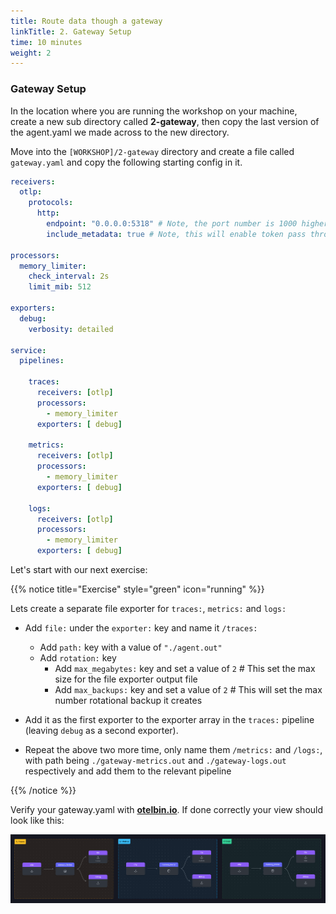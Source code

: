 ```yaml
---
title: Route data though a gateway  
linkTitle: 2. Gateway Setup
time: 10 minutes
weight: 2
---
```


### Gateway Setup

In the location where you are running the workshop on your machine, create a new sub directory called **2-gateway**, then copy the last version of the agent.yaml  we made across to the new directory.

Move into the `[WORKSHOP]/2-gateway` directory and create a file called `gateway.yaml` and copy the following starting config in it.

```yaml
receivers:
  otlp:
    protocols:
      http:
        endpoint: "0.0.0.0:5318" # Note, the port number is 1000 higher then the regular port number since we going to run two collectors on the same machine
        include_metadata: true # Note, this will enable token pass through mode, more on this later

processors:
  memory_limiter:
    check_interval: 2s
    limit_mib: 512

exporters:
  debug:
    verbosity: detailed

service:
  pipelines:

    traces:
      receivers: [otlp]
      processors:
        - memory_limiter
      exporters: [ debug]

    metrics:
      receivers: [otlp]
      processors:
        - memory_limiter
      exporters: [ debug]

    logs:
      receivers: [otlp]
      processors:
        - memory_limiter
      exporters: [ debug]
```

Let's start with our next exercise:

{{% notice title="Exercise" style="green" icon="running" %}}

Lets create a separate file exporter for `traces:`, `metrics:` and `logs:`

- Add `file:` under the `exporter:` key and name it `/traces:`
  - Add `path:` key with a value of `"./agent.out"`
  - Add `rotation:` key
    - Add `max_megabytes:` key and set a value of `2` # This set the max size for the file exporter output file
    - Add `max_backups:` key and set a value of `2` # This will set the max number rotational backup it creates

- Add it as the first exporter to the exporter array in the `traces:` pipeline (leaving `debug` as a second exporter).

- Repeat the above two more time,  only name them `/metrics:` and `/logs:`, with path being `./gateway-metrics.out` and `./gateway-logs.out` respectively and add them to the relevant pipeline

{{% /notice %}}

Verify your gateway.yaml with **[otelbin.io](https://www.otelbin.io/)**. If done correctly your view should look like this:

![otelbin-g-2-1-w](../images/gateway-2-1w.png)
